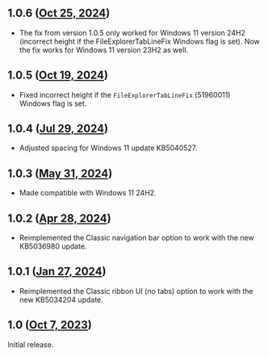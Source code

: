 ## 1.0.6 ([Oct 25, 2024](https://github.com/ramensoftware/windhawk-mods/blob/3e436653f3acb9c679349057fec39842957d448d/mods/explorer-frame-classic.wh.cpp))

* The fix from version 1.0.5 only worked for Windows 11 version 24H2 (incorrect height if the FileExplorerTabLineFix Windows flag is set). Now the fix works for Windows 11 version 23H2 as well.

## 1.0.5 ([Oct 19, 2024](https://github.com/ramensoftware/windhawk-mods/blob/6abf544f133985c4183a91922242030087e3cb5d/mods/explorer-frame-classic.wh.cpp))

* Fixed incorrect height if the `FileExplorerTabLineFix` (51960011) Windows flag is set.

## 1.0.4 ([Jul 29, 2024](https://github.com/ramensoftware/windhawk-mods/blob/8c10530a488a7c65b7b0815ee9c19131faece5b9/mods/explorer-frame-classic.wh.cpp))

* Adjusted spacing for Windows 11 update KB5040527.

## 1.0.3 ([May 31, 2024](https://github.com/ramensoftware/windhawk-mods/blob/74a502b48643c06d82e956ff5e5327a87a167e6d/mods/explorer-frame-classic.wh.cpp))

* Made compatible with Windows 11 24H2.

## 1.0.2 ([Apr 28, 2024](https://github.com/ramensoftware/windhawk-mods/blob/a4713da79384ef473a7d9888ca4a0eca33410b01/mods/explorer-frame-classic.wh.cpp))

* Reimplemented the Classic navigation bar option to work with the new KB5036980 update.

## 1.0.1 ([Jan 27, 2024](https://github.com/ramensoftware/windhawk-mods/blob/d1478bb7745b51495415ae8f71c66a1163e28d8c/mods/explorer-frame-classic.wh.cpp))

* Reimplemented the Classic ribbon UI (no tabs) option to work with the new KB5034204 update.

## 1.0 ([Oct 7, 2023](https://github.com/ramensoftware/windhawk-mods/blob/1ef16f7b9436c0941bc14d09893a815d1b59c7a5/mods/explorer-frame-classic.wh.cpp))

Initial release.

